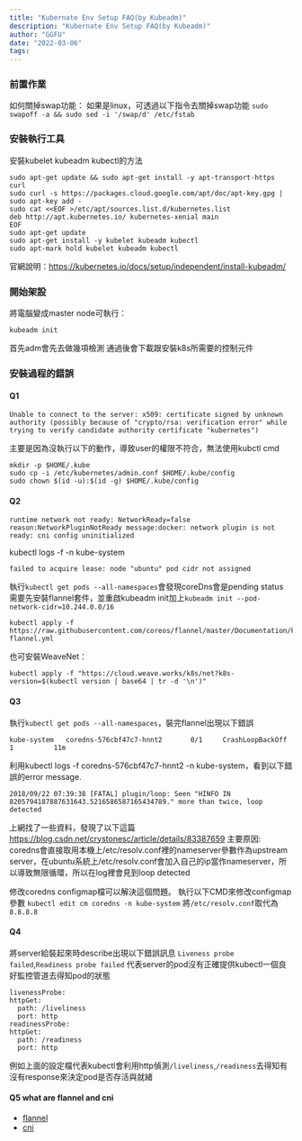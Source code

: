 ```yaml
---
title: "Kubernate Env Setup FAQ(by Kubeadm)"
description: "Kubernate Env Setup FAQ(by Kubeadm)"
author: "GGFU"
date: "2022-03-06"
tags: 
---
```


### 前置作業
如何關掉swap功能：
如果是linux，可透過以下指令去關掉swap功能
`sudo swapoff -a && sudo sed -i '/swap/d' /etc/fstab`

### 安裝執行工具
安裝kubelet kubeadm kubectl的方法
```
sudo apt-get update && sudo apt-get install -y apt-transport-https curl
sudo curl -s https://packages.cloud.google.com/apt/doc/apt-key.gpg | sudo apt-key add -
sudo cat <<EOF >/etc/apt/sources.list.d/kubernetes.list
deb http://apt.kubernetes.io/ kubernetes-xenial main
EOF
sudo apt-get update
sudo apt-get install -y kubelet kubeadm kubectl
sudo apt-mark hold kubelet kubeadm kubectl
```
官網說明：https://kubernetes.io/docs/setup/independent/install-kubeadm/


### 開始架設
將電腦變成master node可執行：
```
kubeadm init
```
首先adm會先去做幾項檢測
通過後會下載跟安裝k8s所需要的控制元件



### 安裝過程的錯誤
#### Q1
```
Unable to connect to the server: x509: certificate signed by unknown authority (possibly because of "crypto/rsa: verification error" while trying to verify candidate authority certificate "kubernetes")
```
主要是因為沒執行以下的動作，導致user的權限不符合，無法使用kubctl cmd

```
mkdir -p $HOME/.kube
sudo cp -i /etc/kubernetes/admin.conf $HOME/.kube/config
sudo chown $(id -u):$(id -g) $HOME/.kube/config
```



#### Q2
```
runtime network not ready: NetworkReady=false reason:NetworkPluginNotReady message:docker: network plugin is not ready: cni config uninitialized
```
kubectl logs -f <pod id> -n kube-system
```
failed to acquire lease: node "ubuntu" pod cidr not assigned
```

執行`kubectl get pods --all-namespaces`會發現coreDns會是pending status
需要先安裝flannel套件，並重啟kubeadm init加上`kubeadm init --pod-network-cidr=10.244.0.0/16`
```
kubectl apply -f https://raw.githubusercontent.com/coreos/flannel/master/Documentation/kube-flannel.yml
```
也可安裝WeaveNet：
```
kubectl apply -f "https://cloud.weave.works/k8s/net?k8s-version=$(kubectl version | base64 | tr -d '\n')"
```
#### Q3
執行`kubectl get pods --all-namespaces`，裝完flannel出現以下錯誤
```
kube-system   coredns-576cbf47c7-hnnt2       0/1     CrashLoopBackOff   1          11m
```
利用kubectl logs -f coredns-576cbf47c7-hnnt2  -n kube-system，看到以下錯誤的error message.
```
2018/09/22 07:39:38 [FATAL] plugin/loop: Seen "HINFO IN 8205794187887631643.5216586587165434789." more than twice, loop detected
```

上網找了一些資料，發現了以下這篇
https://blog.csdn.net/crystonesc/article/details/83387659
主要原因: coredns會直接取用本機上/etc/resolv.conf裡的nameserver參數作為upstream server，在ubuntu系統上/etc/resolv.conf會加入自己的ip當作nameserver，所以導致無限循環，所以在log裡會見到loop detected

修改coredns configmap檔可以解決這個問題。
執行以下CMD來修改configmap參數
`kubectl edit cm coredns -n kube-system` 
將`/etc/resolv.conf`取代為`8.8.8.8`

#### Q4
將server給裝起來時describe出現以下錯誤訊息
`Liveness probe failed`,`Readiness probe failed`
代表server的pod沒有正確提供kubectl一個良好監控管道去得知pod的狀態
```
livenessProbe:
httpGet:
  path: /liveliness
  port: http
readinessProbe:
httpGet:
  path: /readiness
  port: http
```
例如上面的設定檔代表kubectl會利用http偵測`/liveliness`,`/readiness`去得知有沒有response來決定pod是否存活與就緒

#### Q5 what are flannel and cni
- [flannel](https://feisky.gitbooks.io/sdn/container/flannel/)
- [cni](https://feisky.gitbooks.io/sdn/container/cni/)